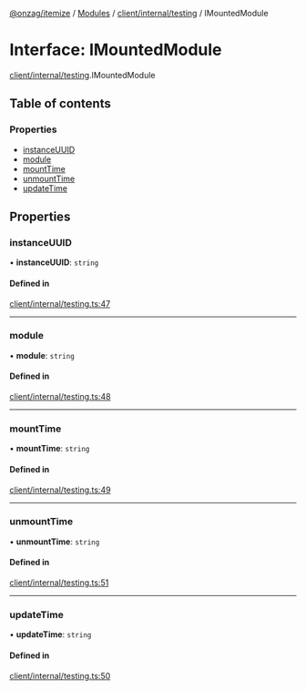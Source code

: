 [@onzag/itemize](../README.md) / [Modules](../modules.md) / [client/internal/testing](../modules/client_internal_testing.md) / IMountedModule

# Interface: IMountedModule

[client/internal/testing](../modules/client_internal_testing.md).IMountedModule

## Table of contents

### Properties

- [instanceUUID](client_internal_testing.IMountedModule.md#instanceuuid)
- [module](client_internal_testing.IMountedModule.md#module)
- [mountTime](client_internal_testing.IMountedModule.md#mounttime)
- [unmountTime](client_internal_testing.IMountedModule.md#unmounttime)
- [updateTime](client_internal_testing.IMountedModule.md#updatetime)

## Properties

### instanceUUID

• **instanceUUID**: `string`

#### Defined in

[client/internal/testing.ts:47](https://github.com/onzag/itemize/blob/a24376ed/client/internal/testing.ts#L47)

___

### module

• **module**: `string`

#### Defined in

[client/internal/testing.ts:48](https://github.com/onzag/itemize/blob/a24376ed/client/internal/testing.ts#L48)

___

### mountTime

• **mountTime**: `string`

#### Defined in

[client/internal/testing.ts:49](https://github.com/onzag/itemize/blob/a24376ed/client/internal/testing.ts#L49)

___

### unmountTime

• **unmountTime**: `string`

#### Defined in

[client/internal/testing.ts:51](https://github.com/onzag/itemize/blob/a24376ed/client/internal/testing.ts#L51)

___

### updateTime

• **updateTime**: `string`

#### Defined in

[client/internal/testing.ts:50](https://github.com/onzag/itemize/blob/a24376ed/client/internal/testing.ts#L50)
